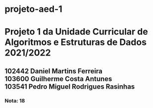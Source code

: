 # projeto-aed-1
<h1>Projeto 1 da Unidade Curricular de Algoritmos e Estruturas de Dados 2021/2022</h1>
<h2>102442 Daniel Martins Ferreira<br>
103600 Guilherme Costa Antunes<br>
103541 Pedro Miguel Rodrigues Rasinhas</h2>
<h3>Nota: 18</h3>

